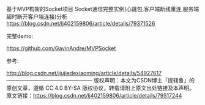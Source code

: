 基于MVP构架的Socket项目
Socket通信完整实例(心跳包,客户端断线重连,服务端超时断开客户端连接)分析
https://blog.csdn.net/lj402159806/article/details/79371526

完整demo:

https://github.com/GavinAndre/MVPSocket

参考:

http://blog.csdn.net/jiujiedexiaoming/article/details/54927617
————————————————
版权声明：本文为CSDN博主「提辖鲁」的原创文章，遵循 CC 4.0 BY-SA 版权协议，转载请附上原文出处链接及本声明。
原文链接：https://blog.csdn.net/lj402159806/article/details/79517244